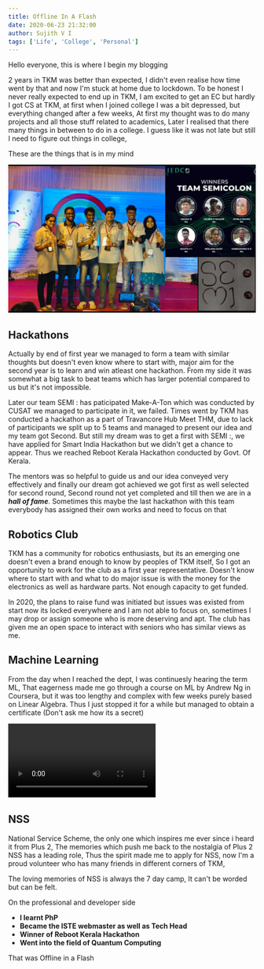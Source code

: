 ```yaml
---
title: Offline In A Flash
date: 2020-06-23 21:32:00
author: Sujith V I
tags: ['Life', 'College', 'Personal']
---
```


Hello everyone, this is where I begin my blogging

2 years in TKM was better than expected, I didn't even realise how time went by
that and now I'm stuck at home due to lockdown. To be honest I never really
expected to end up in TKM, I am excited to get an EC but hardly I got CS at TKM,
at first when I joined college I was a bit depressed, but everything changed
after a few weeks, At first my thought was to do many projects and all those
stuff related to academics, Later I realised that there many things in between
to do in a college. I guess like it was not late but still I need to figure out
things in college,

These are the things that is in my mind

![`Team Semi :`](./images/reboot.jpeg)
## Hackathons

Actually by end of first year we managed to form a team with similar thoughts
but doesn't even know where to start with, major aim for the second year is to
learn and win atleast one hackathon. From my side it was somewhat a big task to
beat teams which has larger potential compared to us but it's not impossible.

Later our team SEMI : has paticipated Make-A-Ton which was conducted by CUSAT we
managed to participate in it, we failed. Times went by TKM has conducted a
hackathon as a part of Travancore Hub Meet THM, due to lack of participants we
split up to 5 teams and managed to present our idea and my team got Second. But
still my dream was to get a first with SEMI :, we have applied for Smart India
Hackathon but we didn't get a chance to appear. Thus we reached Reboot Kerala
Hackathon conducted by Govt. Of Kerala.

The mentors was so helpful to guide us and our idea conveyed very effectively
and finally our dream got achieved we got first as well selected for second
round, Second round not yet completed and till then we are in a **_hall of
fame_**. Sometimes this maybe the last hackathon with this team everybody has
assigned their own works and need to focus on that

## Robotics Club

TKM has a community for robotics enthusiasts, but its an emerging one doesn't
even a brand enough to know by peoples of TKM itself, So I got an opportunity to
work for the club as a first year representative. Doesn't know where to start
with and what to do major issue is with the money for the electronics as well as
hardware parts. Not enough capacity to get funded.

In 2020, the plans to raise fund was initiated but issues was existed from start
now its locked everywhere and I am not able to focus on, sometimes I may drop or
assign someone who is more deserving and apt. The club has given me an open
space to interact with seniors who has similar views as me.

## Machine Learning

From the day when I reached the dept, I was continuesly hearing the term ML,
That eagerness made me go through a course on ML by Andrew Ng in Coursera, but
it was too lengthy and complex with few weeks purely based on Linear Algebra.
Thus I just stopped it for a while but managed to obtain a certificate (Don't
ask me how its a secret)

![`Schemers`](./images/NSS.mp4)

## NSS

National Service Scheme, the only one which inspires me ever since i heard it
from Plus 2, The memories which push me back to the nostalgia of Plus 2 NSS has
a leading role, Thus the spirit made me to apply for NSS, now I'm a proud
volunteer who has many friends in different corners of TKM,

The loving memories of NSS is always the 7 day camp, It can't be worded but can
be felt.

On the professional and developer side

- **I learnt PhP**
- **Became the ISTE webmaster as well as Tech Head**
- **Winner of Reboot Kerala Hackathon**
- **Went into the field of Quantum Computing**

That was Offline in a Flash
